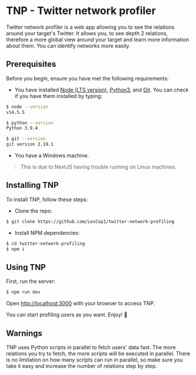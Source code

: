 # TNP - Twitter network profiler
Twitter network profiler is a web app allowing you to see the relations around your target's Twitter. 
It allows you, to see depth 2 relations, therefore a more global view around your target and learn more information about them. 
You can identify networks more easily.


## Prerequisites
Before you begin, ensure you have met the following requirements:
- You have installed [Node (LTS version)]("https://nodejs.org/en/"), [Python3]("https://www.python.org/downloads/"), and [Git]("https://git-scm.com/downloads"). You can check if you have them installed by typing:
```bash
$ node --version
v14.5.5

$ python --version
Python 3.9.4

$ git --version
git version 2.19.1
```
- You have a Windows machine.
> This is due to NextJS having trouble running on Linux machines.
## Installing TNP
To install TNP, follow these steps:
- Clone the repo:
```bash
$ git clone https://github.com/LesCop1/twitter-network-profiling
```
- Install NPM dependencies:
```bash
$ cd twitter-network-profiling
$ npm i
```

## Using TNP
First, run the server:
```bash
$ npm run dev
```
Open [http://localhost:3000](http://localhost:3000) with your browser to access TNP.

You can start profiling users as you want. Enjoy! 🥳

## Warnings
TNP uses Python scripts in parallel to fetch users' data fast.
The more relations you try to fetch, the more scripts will be executed in parallel. 
There is no limitation on how many scripts can run in parallel, so make sure you take it easy and increase the number of relations step by step.
